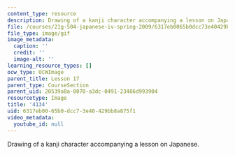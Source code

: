 ```yaml
---
content_type: resource
description: Drawing of a kanji character accompanying a lesson on Japanese.
file: /courses/21g-504-japanese-iv-spring-2009/6317eb0065b0dcc73e40429bb8a875f1_4134.gif
file_type: image/gif
image_metadata:
  caption: ''
  credit: ''
  image-alt: ''
learning_resource_types: []
ocw_type: OCWImage
parent_title: Lesson 17
parent_type: CourseSection
parent_uid: 20539a8a-0070-a3dc-0491-23486d993904
resourcetype: Image
title: '4134'
uid: 6317eb00-65b0-dcc7-3e40-429bb8a875f1
video_metadata:
  youtube_id: null
---
```

Drawing of a kanji character accompanying a lesson on Japanese.